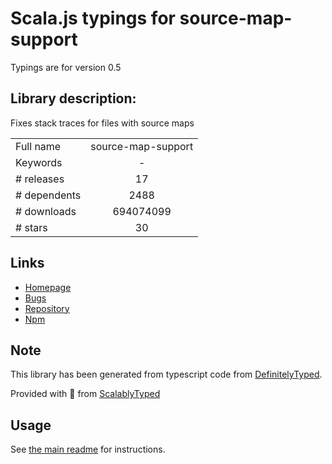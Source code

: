 
# Scala.js typings for source-map-support

Typings are for version 0.5

## Library description:
Fixes stack traces for files with source maps

|                    |                 |
| ------------------ | :-------------: |
| Full name          | source-map-support |
| Keywords           | - |
| # releases         | 17 |
| # dependents       | 2488 |
| # downloads        | 694074099 |
| # stars            | 30 |

## Links
- [Homepage](https://github.com/evanw/node-source-map-support#readme)
- [Bugs](https://github.com/evanw/node-source-map-support/issues)
- [Repository](https://github.com/evanw/node-source-map-support)
- [Npm](https://www.npmjs.com/package/source-map-support)
    


## Note
This library has been generated from typescript code from [DefinitelyTyped](https://definitelytyped.org).

Provided with :purple_heart: from [ScalablyTyped](https://github.com/oyvindberg/ScalablyTyped)

## Usage
See [the main readme](../../readme.md) for instructions.


